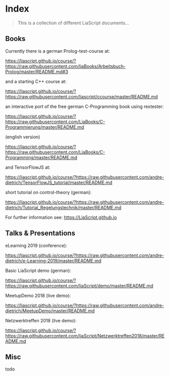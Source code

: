 <!--

author:   Andre Dietrich
email:    andre.dietrich@ovgu.de
version:  1.0.1
language: en
narrator: US English Female

logo:     https://liascript.github.io/img/bg-masthead.jpg

comment:  This is a collection on various different LiaScript books, talks, and
          presentations. A collection of different templates can be found
          [here](https://liascript.github.io/course/?https://raw.githubusercontent.com/liaTemplates/Index/master/README.md).

-->

# Index

> This is a collection of different LiaScript documents...

## Books

Currently there is a german Prolog-test-course at:

https://liascript.github.io/course/?https://raw.githubusercontent.com/liaBooks/Arbeitsbuch-Prolog/master/README.md#3

and a starting C++ course at:

https://liascript.github.io/course/?https://raw.githubusercontent.com/liascript/ccourse/master/README.md

an interactive port of the free german C-Programming book using rextester:

https://liascript.github.io/course/?https://raw.githubusercontent.com/LiaBooks/C-Programmierung/master/README.md

(english version)

https://liascript.github.io/course/?https://raw.githubusercontent.com/LiaBooks/C-Programming/master/README.md

and TensorFlowJS at:

https://liascript.github.io/course/?https://raw.githubusercontent.com/andre-dietrich/TensorFlowJS_tutorial/master/README.md

short tutorial on control-theory (german):

https://liascript.github.io/course/?https://raw.githubusercontent.com/andre-dietrich/Tutorial_Regelungstechnik/master/README.md

For further information see: https://LiaScript.github.io

## Talks & Presentations

eLearning 2019 (conference):

https://liascript.github.io/course/?https://raw.githubusercontent.com/andre-dietrich/e-Learning-2019/master/README.md

Basic LiaScript demo (german):

https://liascript.github.io/course/?https://raw.githubusercontent.com/liaScript/demo/master/README.md

MeetupDemo 2018 (live demo):

https://liascript.github.io/course/?https://raw.githubusercontent.com/andre-dietrich/MeetupDemo/master/README.md

Netzwerktreffen 2018 (live demo):

https://liascript.github.io/course/?https://raw.githubusercontent.com/liaScript/Netzwerktreffen2018/master/README.md


## Misc

todo

